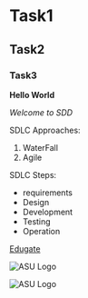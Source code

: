 # Task1

## Task2

### Task3

**Hello World**

_Welcome to SDD_


SDLC Approaches:
1. WaterFall
2. Agile

SDLC Steps:
- requirements
- Design
- Development
- Testing
- Operation

[Edugate](https://edugate.asu.edu.jo/login/index.php)

![ASU Logo](https://upload.wikimedia.org/wikipedia/ar/8/82/ASU_Jordan_logo.PNG)

![ASU Logo]()
